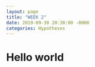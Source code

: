 ```yaml
---
layout: page
title: "WEEK 2"
date: 2019-09-30 20:30:00 -0000
categories: Hypotheses
---
```



# Hello world
